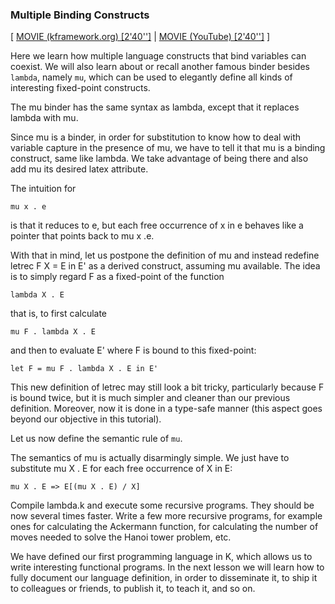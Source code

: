 ### Multiple Binding Constructs

[
[MOVIE (kframework.org) [2'40'']](http://fsl.cs.uiuc.edu/k-tutorial/1_lambda/1_lambda-lesson_8/1_lambda-lesson_8_player.html)
|
[MOVIE (YouTube) [2'40'']](http://youtu.be/Ox4uXDpcY64)
]

Here we learn how multiple language constructs that bind variables can coexist.
We will also learn about or recall another famous binder besides `lambda`,
namely `mu`, which can be used to elegantly define all kinds of interesting
fixed-point constructs.

The mu binder has the same syntax as lambda, except that it replaces
lambda with mu.

Since mu is a binder, in order for substitution to know how to deal with
variable capture in the presence of mu, we have to tell it that mu is a binding
construct, same like lambda.  We take advantage of being there and also add mu
its desired latex attribute.

The intuition for

    mu x . e

is that it reduces to e, but each free occurrence of x in e behaves like a
pointer that points back to mu x .e.

With that in mind, let us postpone the definition of mu and instead redefine
letrec F X = E in E' as a derived construct, assuming mu available.  The idea
is to simply regard F as a fixed-point of the function

    lambda X . E

that is, to first calculate

    mu F . lambda X . E

and then to evaluate E' where F is bound to this fixed-point:

    let F = mu F . lambda X . E in E'

This new definition of letrec may still look a bit tricky, particularly because
F is bound twice, but it is much simpler and cleaner than our previous
definition.  Moreover, now it is done in a type-safe manner (this aspect goes
beyond our objective in this tutorial).

Let us now define the semantic rule of `mu`.

The semantics of mu is actually disarmingly simple.  We just have to substitute
mu X . E for each free occurrence of X in E:

    mu X . E => E[(mu X . E) / X]

Compile lambda.k and execute some recursive programs.  They should be now
several times faster.  Write a few more recursive programs, for example ones
for calculating the Ackermann function, for calculating the number of moves
needed to solve the Hanoi tower problem, etc.

We have defined our first programming language in K, which allows us to
write interesting functional programs.  In the next lesson we will learn how to
fully document our language definition, in order to disseminate it, to ship it
to colleagues or friends, to publish it, to teach it, and so on.

